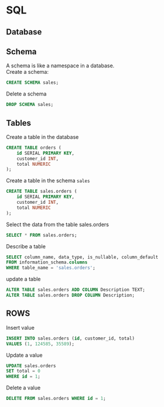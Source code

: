 # SQL

## Database

## Schema

A schema is like a namespace in a database.<br>
Create a schema:
```SQL
CREATE SCHEMA sales;
```

Delete a schema
```SQL
DROP SCHEMA sales;
```

## Tables

Create a table in the database
```SQL
CREATE TABLE orders (
    id SERIAL PRIMARY KEY,
    customer_id INT,
    total NUMERIC
);
```

Create a table in the schema `sales`
```SQL
CREATE TABLE sales.orders (
    id SERIAL PRIMARY KEY,
    customer_id INT,
    total NUMERIC
);
```

Select the data from the table sales.orders

```SQL
SELECT * FROM sales.orders;
```


Describe a table
```SQL
SELECT column_name, data_type, is_nullable, column_default
FROM information_schema.columns
WHERE table_name = 'sales.orders';
```

update a table
```SQL
ALTER TABLE sales.orders ADD COLUMN Description TEXT;
ALTER TABLE sales.orders DROP COLUMN Description;
```

## ROWS

Insert value
```SQL
INSERT INTO sales.orders (id, customer_id, total)
VALUES (1, 124585, 35589);
```

Update a value
```SQL
UPDATE sales.orders
SET total = 0
WHERE id = 1;
```

Delete a value
```SQL
DELETE FROM sales.orders WHERE id = 1;
```




